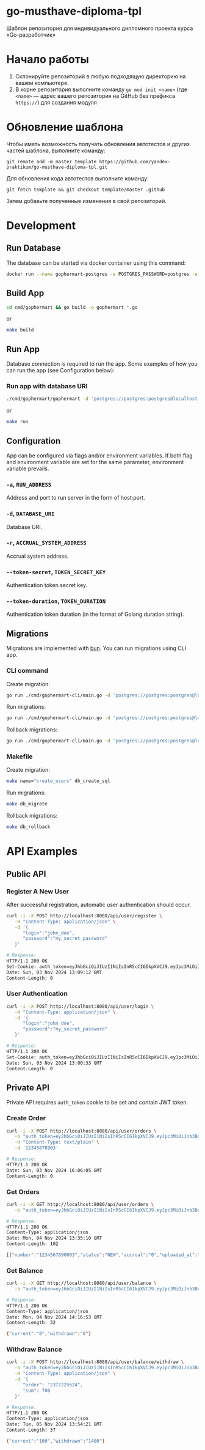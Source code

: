 # go-musthave-diploma-tpl

Шаблон репозитория для индивидуального дипломного проекта курса «Go-разработчик»

# Начало работы

1. Склонируйте репозиторий в любую подходящую директорию на вашем компьютере.
2. В корне репозитория выполните команду `go mod init <name>` (где `<name>` — адрес вашего репозитория на GitHub без
   префикса `https://`) для создания модуля

# Обновление шаблона

Чтобы иметь возможность получать обновления автотестов и других частей шаблона, выполните команду:

```
git remote add -m master template https://github.com/yandex-praktikum/go-musthave-diploma-tpl.git
```

Для обновления кода автотестов выполните команду:

```
git fetch template && git checkout template/master .github
```

Затем добавьте полученные изменения в свой репозиторий.

# Development

## Run Database

The database can be started via docker container using this command:

```bash
docker run --name gophermart-postgres -e POSTGRES_PASSWORD=postgres -e POSTGRES_DB=gophermart -p 5432:5432 -d postgres
```

## Build App

```bash
cd cmd/gophermart && go build -o gophermart *.go
```

or

```bash
make build
```

## Run App

Database connection is required to run the app. Some examples of how you can run the app (see Configuration below):

### Run app with database URI

```bash
./cmd/gophermart/gophermart -d 'postgres://postgres:postgres@localhost:5432/gophermart?sslmode=disable'
```

or

```bash
make run
```

## Configuration

App can be configured via flags and/or environment variables. If both flag and environment variable are set for the same parameter, environment variable prevails.

### `-a`, `RUN_ADDRESS`
Address and port to run server in the form of host:port.

### `-d`, `DATABASE_URI`
Database URI.

### `-r`, `ACCRUAL_SYSTEM_ADDRESS`
Accrual system address.

### `--token-secret`, `TOKEN_SECRET_KEY`
Authentication token secret key.

### `--token-duration`, `TOKEN_DURATION`
Authentication token duration (in the format of Golang duration string).

## Migrations

Migrations are implemented with [bun](https://bun.uptrace.dev/guide/migrations.html). You can run migrations using CLI app.

### CLI command

Create migration:

```bash
go run ./cmd/gophermart-cli/main.go -d 'postgres://postgres:postgres@localhost:5432/gophermart?sslmode=disable' db create_sql <migration_name>
```

Run migrations:

```bash
go run ./cmd/gophermart-cli/main.go -d 'postgres://postgres:postgres@localhost:5432/gophermart?sslmode=disable' db migrate
```

Rollback migrations:

```bash
go run ./cmd/gophermart-cli/main.go -d 'postgres://postgres:postgres@localhost:5432/gophermart?sslmode=disable' db rollback
```

### Makefile

Create migration:

```bash
make name="create_users" db_create_sql
```

Run migrations:

```bash
make db_migrate
```

Rollback migrations:

```bash
make db_rollback
```

# API Examples

## Public API

### Register A New User

After successful registration, automatic user authentication should occur.

```bash
curl -i -X POST http://localhost:8080/api/user/register \
   -H "Content-Type: application/json" \
   -d '{
      "login":"john_doe",
      "password":"my_secret_password"
   }'

# Response:
HTTP/1.1 200 OK
Set-Cookie: auth_token=eyJhbGciOiJIUzI1NiIsInR5cCI6IkpXVCJ9.eyJpc3MiOiJnb3BoZXJtYXJ0IiwiZXhwIjoxNzMwNjQyOTI4LCJVc2VySUQiOiIyMDA2OGZkZC0yNjk2LTQwNWEtODZlMS1hZjAyZTUyMzI1NzEifQ.R9bO1F5c3LiIAa_IVWHzzLl3rJtLK4LZW8ix1sQ1xM4
Date: Sun, 03 Nov 2024 13:09:12 GMT
Content-Length: 0
```

### User Authentication

```bash
curl -i -X POST http://localhost:8080/api/user/login \
   -H "Content-Type: application/json" \
   -d '{
      "login":"john_doe",
      "password":"my_secret_password"
   }'

# Response:
HTTP/1.1 200 OK
Set-Cookie: auth_token=eyJhbGciOiJIUzI1NiIsInR5cCI6IkpXVCJ9.eyJpc3MiOiJnb3BoZXJtYXJ0IiwiZXhwIjoxNzMwNjQyNDE3LCJVc2VySUQiOiIyOTcxMDQzYy03NDNmLTQ3MmMtOTY4MS0yNzUzZjkyMzBmNDIifQ.grdF5wTR-E4uq6ogI_LDTzyFO7gc-m6OlR8cJwoqtoA
Date: Sun, 03 Nov 2024 13:00:33 GMT
Content-Length: 0
```

## Private API

Private API requires `auth_token` cookie to be set and contain JWT token.

### Create Order

```bash
curl -i -X POST http://localhost:8080/api/user/orders \
   -b "auth_token=eyJhbGciOiJIUzI1NiIsInR5cCI6IkpXVCJ9.eyJpc3MiOiJnb3BoZXJtYXJ0IiwiZXhwIjoxNzMwNjUzMzI0LCJVc2VySUQiOiIxMWE4YjAzMi02NmM0LTQ1YWQtYTlhZS0xYjkwMWMxZDIzZmUifQ.wS9OUOD9WY0eI17G1q9puqusYf3UxMSdEF3_AA_hexI" \
   -H "Content-Type: text/plain" \
   -d '12345678903'

# Response:
HTTP/1.1 200 OK
Date: Sun, 03 Nov 2024 16:06:05 GMT
Content-Length: 0
```

### Get Orders

```bash
curl -i -X GET http://localhost:8080/api/user/orders \
   -b "auth_token=eyJhbGciOiJIUzI1NiIsInR5cCI6IkpXVCJ9.eyJpc3MiOiJnb3BoZXJtYXJ0IiwiZXhwIjoxNzMwNjUzMzI0LCJVc2VySUQiOiIxMWE4YjAzMi02NmM0LTQ1YWQtYTlhZS0xYjkwMWMxZDIzZmUifQ.wS9OUOD9WY0eI17G1q9puqusYf3UxMSdEF3_AA_hexI"

# Response:
HTTP/1.1 200 OK
Content-Type: application/json
Date: Mon, 04 Nov 2024 13:35:10 GMT
Content-Length: 102

[{"number":"1234567890003","status":"NEW","accrual":"0","uploaded_at":"2024-11-03T17:32:43.936343Z"}]
```

### Get Balance

```bash
curl -i -X GET http://localhost:8080/api/user/balance \
   -b "auth_token=eyJhbGciOiJIUzI1NiIsInR5cCI6IkpXVCJ9.eyJpc3MiOiJnb3BoZXJtYXJ0IiwiZXhwIjoxNzMwNjUzMzI0LCJVc2VySUQiOiIxMWE4YjAzMi02NmM0LTQ1YWQtYTlhZS0xYjkwMWMxZDIzZmUifQ.wS9OUOD9WY0eI17G1q9puqusYf3UxMSdEF3_AA_hexI"

# Response:
HTTP/1.1 200 OK
Content-Type: application/json
Date: Mon, 04 Nov 2024 14:16:53 GMT
Content-Length: 32

{"current":"0","withdrawn":"0"}
```

### Withdraw Balance

```bash
curl -i -X POST http://localhost:8080/api/user/balance/withdraw \
   -b "auth_token=eyJhbGciOiJIUzI1NiIsInR5cCI6IkpXVCJ9.eyJpc3MiOiJnb3BoZXJtYXJ0IiwiZXhwIjoxNzMwNjUzMzI0LCJVc2VySUQiOiIxMWE4YjAzMi02NmM0LTQ1YWQtYTlhZS0xYjkwMWMxZDIzZmUifQ.wS9OUOD9WY0eI17G1q9puqusYf3UxMSdEF3_AA_hexI" \
   -H "Content-Type: application/json" \
   -d '{
      "order": "2377225624",
      "sum": 700
   }'

# Response:
HTTP/1.1 200 OK
Content-Type: application/json
Date: Tue, 05 Nov 2024 13:54:21 GMT
Content-Length: 37

{"current":"100","withdrawn":"1400"}
```
